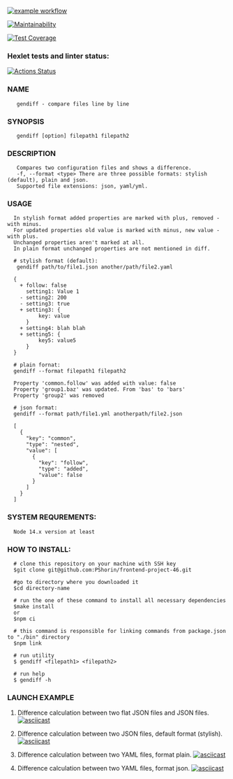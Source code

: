 
[![example workflow](https://github.com/buldogic/frontend-project-46/workflows/actions-check/badge.svg)](https://github.com/buldogic/frontend-project-46/actions/workflows/actions-check.yml)

[![Maintainability](https://api.codeclimate.com/v1/badges/bf726e305f9665a03f0c/maintainability)](https://codeclimate.com/github/buldogic/frontend-project-46)

[![Test Coverage](https://api.codeclimate.com/v1/badges/e7477d5c085f52c56155/test_coverage)](https://codeclimate.com/github/buldogic/frontend-project-46/test_coverage)

### Hexlet tests and linter status:
[![Actions Status](https://github.com/buldogic/frontend-project-46/workflows/hexlet-check/badge.svg)](https://github.com/buldogic/frontend-project-46/actions)

### NAME

       gendiff - compare files line by line

### SYNOPSIS

       gendiff [option] filepath1 filepath2

### DESCRIPTION

       Compares two configuration files and shows a difference.
       -f, --format <type> There are three possible formats: stylish (default), plain and json.
       Supported file extensions: json, yaml/yml.

### USAGE

      In stylish format added properties are marked with plus, removed - with minus. 
      For updated properties old value is marked with minus, new value - with plus. 
      Unchanged properties aren't marked at all.
      In plain format unchanged properties are not mentioned in diff.

      # stylish format (default):
       gendiff path/to/file1.json another/path/file2.yaml

      {
        + follow: false
          setting1: Value 1
        - setting2: 200
        - setting3: true
        + setting3: {
              key: value
          }
        + setting4: blah blah
        + setting5: {
              key5: value5
          }
      }

      # plain fornat:
      gendiff --format filepath1 filepath2

      Property 'common.follow' was added with value: false
      Property 'group1.baz' was updated. From 'bas' to 'bars'
      Property 'group2' was removed

      # json format:
      gendiff --format path/file1.yml anotherpath/file2.json

      [
        {
          "key": "common",
          "type": "nested",
          "value": [
            {
              "key": "follow",
              "type": "added",
              "value": false
            }
          ]
        }
      ]

### SYSTEM REQUREMENTS:

      Node 14.x version at least

### HOW TO INSTALL:

      # clone this repository on your machine with SSH key
      $git clone git@github.com:PShorin/frontend-project-46.git

      #go to directory where you downloaded it
      $cd directory-name

      # run the one of these command to install all necessary dependencies
      $make install
      or
      $npm ci

      # this command is responsible for linking commands from package.json to "./bin" directory
      $npm link

      # run utility
      $ gendiff <filepath1> <filepath2>

      # run help 
      $ gendiff -h     

### LAUNCH EXAMPLE

1. Difference calculation between two flat JSON files and JSON  files. 
[![asciicast](https://asciinema.org/a/k9dzdDtGA6xTenSOaiCuFVKBa.svg)](https://asciinema.org/a/k9dzdDtGA6xTenSOaiCuFVKBa)

2. Difference calculation between two JSON files, default format (stylish).
[![asciicast](https://asciinema.org/a/ZmWyGBG3kG6tqsnickU4xShRC.svg)](https://asciinema.org/a/ZmWyGBG3kG6tqsnickU4xShRC)

3. Difference calculation between two YAML files, format plain.
[![asciicast](https://asciinema.org/a/ONNItkV42sEwhgfdr8QpRe0cq.svg)](https://asciinema.org/a/ONNItkV42sEwhgfdr8QpRe0cq)

4. Difference calculation between two YAML files, format json.
[![asciicast](https://asciinema.org/a/BOigaftHcSpwUXlJZgS0xt9IP.svg)](https://asciinema.org/a/BOigaftHcSpwUXlJZgS0xt9IP)


